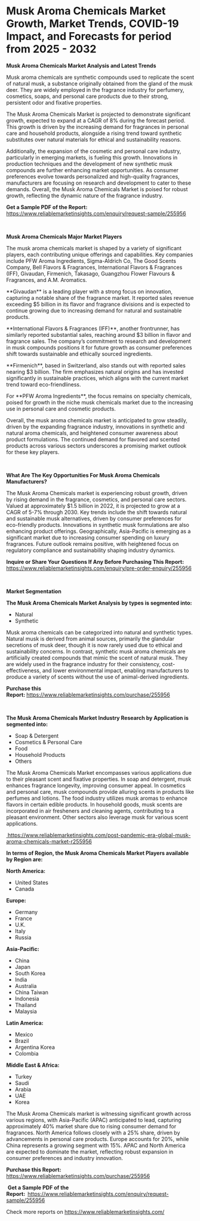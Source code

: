 <p><h1>Musk Aroma Chemicals Market Growth, Market Trends, COVID-19 Impact, and Forecasts for period from 2025 - 2032</h1></p><p><strong>Musk Aroma Chemicals Market Analysis and Latest Trends</strong></p>
<p><p>Musk aroma chemicals are synthetic compounds used to replicate the scent of natural musk, a substance originally obtained from the gland of the musk deer. They are widely employed in the fragrance industry for perfumery, cosmetics, soaps, and personal care products due to their strong, persistent odor and fixative properties. </p><p>The Musk Aroma Chemicals Market is projected to demonstrate significant growth, expected to expand at a CAGR of 8% during the forecast period. This growth is driven by the increasing demand for fragrances in personal care and household products, alongside a rising trend toward synthetic substitutes over natural materials for ethical and sustainability reasons. </p><p>Additionally, the expansion of the cosmetic and personal care industry, particularly in emerging markets, is fueling this growth. Innovations in production techniques and the development of new synthetic musk compounds are further enhancing market opportunities. As consumer preferences evolve towards personalized and high-quality fragrances, manufacturers are focusing on research and development to cater to these demands. Overall, the Musk Aroma Chemicals Market is poised for robust growth, reflecting the dynamic nature of the fragrance industry.</p></p>
<p><strong>Get a Sample PDF of the Report:&nbsp;</strong> <a href="https://www.reliablemarketinsights.com/enquiry/request-sample/255956?utm_campaign=2231&utm_medium=2&utm_source=Github&utm_content=ia&utm_term=30012025&utm_id=musk-aroma-chemicals">https://www.reliablemarketinsights.com/enquiry/request-sample/255956</a></p>
<p>&nbsp;</p>
<p><strong>Musk Aroma Chemicals Major Market Players</strong></p>
<p><p>The musk aroma chemicals market is shaped by a variety of significant players, each contributing unique offerings and capabilities. Key companies include PFW Aroma Ingredients, Sigma-Aldrich Co, The Good Scents Company, Bell Flavors & Fragrances, International Flavors & Fragrances (IFF), Givaudan, Firmenich, Takasago, Guangzhou Flower Flavours & Fragrances, and A.M. Aromatics.</p><p>**Givaudan** is a leading player with a strong focus on innovation, capturing a notable share of the fragrance market. It reported sales revenue exceeding $5 billion in its flavor and fragrance divisions and is expected to continue growing due to increasing demand for natural and sustainable products.</p><p>**International Flavors & Fragrances (IFF)**, another frontrunner, has similarly reported substantial sales, reaching around $3 billion in flavor and fragrance sales. The company’s commitment to research and development in musk compounds positions it for future growth as consumer preferences shift towards sustainable and ethically sourced ingredients.</p><p>**Firmenich**, based in Switzerland, also stands out with reported sales nearing $3 billion. The firm emphasizes natural origins and has invested significantly in sustainable practices, which aligns with the current market trend toward eco-friendliness.</p><p>For **PFW Aroma Ingredients**, the focus remains on specialty chemicals, poised for growth in the niche musk chemicals market due to the increasing use in personal care and cosmetic products.</p><p>Overall, the musk aroma chemicals market is anticipated to grow steadily, driven by the expanding fragrance industry, innovations in synthetic and natural aroma chemicals, and heightened consumer awareness about product formulations. The continued demand for flavored and scented products across various sectors underscores a promising market outlook for these key players.</p></p>
<p>&nbsp;</p>
<p><strong>What Are The Key Opportunities For Musk Aroma Chemicals Manufacturers?</strong></p>
<p><p>The Musk Aroma Chemicals market is experiencing robust growth, driven by rising demand in the fragrance, cosmetics, and personal care sectors. Valued at approximately $1.5 billion in 2022, it is projected to grow at a CAGR of 5-7% through 2030. Key trends include the shift towards natural and sustainable musk alternatives, driven by consumer preferences for eco-friendly products. Innovations in synthetic musk formulations are also enhancing product offerings. Geographically, Asia-Pacific is emerging as a significant market due to increasing consumer spending on luxury fragrances. Future outlook remains positive, with heightened focus on regulatory compliance and sustainability shaping industry dynamics.</p></p>
<p><strong>Inquire or Share Your Questions If Any Before Purchasing This Report:</strong> <a href="https://www.reliablemarketinsights.com/enquiry/pre-order-enquiry/255956?utm_campaign=2231&utm_medium=2&utm_source=Github&utm_content=ia&utm_term=30012025&utm_id=musk-aroma-chemicals">https://www.reliablemarketinsights.com/enquiry/pre-order-enquiry/255956</a></p>
<p>&nbsp;</p>
<p><strong>Market Segmentation</strong></p>
<p><strong>The Musk Aroma Chemicals Market Analysis by types is segmented into:</strong></p>
<p><ul><li>Natural</li><li>Synthetic</li></ul></p>
<p><p>Musk aroma chemicals can be categorized into natural and synthetic types. Natural musk is derived from animal sources, primarily the glandular secretions of musk deer, though it is now rarely used due to ethical and sustainability concerns. In contrast, synthetic musk aroma chemicals are artificially created compounds that mimic the scent of natural musk. They are widely used in the fragrance industry for their consistency, cost-effectiveness, and lower environmental impact, enabling manufacturers to produce a variety of scents without the use of animal-derived ingredients.</p></p>
<p><strong>Purchase this Report:&nbsp;</strong><a href="https://www.reliablemarketinsights.com/purchase/255956?utm_campaign=2231&utm_medium=2&utm_source=Github&utm_content=ia&utm_term=30012025&utm_id=musk-aroma-chemicals">https://www.reliablemarketinsights.com/purchase/255956</a></p>
<p>&nbsp;</p>
<p><strong>The Musk Aroma Chemicals Market Industry Research by Application is segmented into:</strong></p>
<p><ul><li>Soap & Detergent</li><li>Cosmetics & Personal Care</li><li>Food</li><li>Household Products</li><li>Others</li></ul></p>
<p><p>The Musk Aroma Chemicals Market encompasses various applications due to their pleasant scent and fixative properties. In soap and detergent, musk enhances fragrance longevity, improving consumer appeal. In cosmetics and personal care, musk compounds provide alluring scents in products like perfumes and lotions. The food industry utilizes musk aromas to enhance flavors in certain edible products. In household goods, musk scents are incorporated in air fresheners and cleaning agents, contributing to a pleasant environment. Other sectors also leverage musk for various scent applications.</p></p>
<p><a href="https://www.reliablemarketinsights.com/post-pandemic-era-global-musk-aroma-chemicals-market-r255956?utm_campaign=2231&utm_medium=2&utm_source=Github&utm_content=ia&utm_term=30012025&utm_id=musk-aroma-chemicals">&nbsp;https://www.reliablemarketinsights.com/post-pandemic-era-global-musk-aroma-chemicals-market-r255956</a></p>
<p><strong>In terms of Region, the Musk Aroma Chemicals Market Players available by Region are:</strong></p>
<p>
    <p> <strong> North America: </strong>
        <ul>
            <li>United States</li>
            <li>Canada</li>
        </ul>
        </p> 
    <p> <strong> Europe: </strong>
        <ul>
            <li>Germany</li>
            <li>France</li>
            <li>U.K.</li>
            <li>Italy</li>
            <li>Russia</li>
        </ul>
        </p> 
    <p> <strong> Asia-Pacific: </strong>
        <ul>
            <li>China</li>
            <li>Japan</li>
            <li>South Korea</li>
            <li>India</li>
            <li>Australia</li>
            <li>China Taiwan</li>
            <li>Indonesia</li>
            <li>Thailand</li>
            <li>Malaysia</li>
        </ul>
        </p> 
    <p> <strong> Latin America: </strong>
        <ul>
            <li>Mexico</li>
            <li>Brazil</li>
            <li>Argentina Korea</li>
            <li>Colombia</li>
        </ul>
        </p> 
    <p> <strong> Middle East & Africa: </strong>
        <ul>
            <li>Turkey</li>
            <li>Saudi</li>
            <li>Arabia</li>
            <li>UAE</li>
            <li>Korea</li>
        </ul>
    </p>
    </p>
<p><p>The Musk Aroma Chemicals market is witnessing significant growth across various regions, with Asia-Pacific (APAC) anticipated to lead, capturing approximately 40% market share due to rising consumer demand for fragrances. North America follows closely with a 25% share, driven by advancements in personal care products. Europe accounts for 20%, while China represents a growing segment with 15%. APAC and North America are expected to dominate the market, reflecting robust expansion in consumer preferences and industry innovation.</p></p>
<p><strong>Purchase this Report: </strong><a href="https://www.reliablemarketinsights.com/purchase/255956?utm_campaign=2231&utm_medium=2&utm_source=Github&utm_content=ia&utm_term=30012025&utm_id=musk-aroma-chemicals">https://www.reliablemarketinsights.com/purchase/255956</a></p>
<p>&nbsp;<strong>Get a Sample PDF of the Report:&nbsp;&nbsp;</strong><a href="https://www.reliablemarketinsights.com/enquiry/request-sample/255956?utm_campaign=2231&utm_medium=2&utm_source=Github&utm_content=ia&utm_term=30012025&utm_id=musk-aroma-chemicals">https://www.reliablemarketinsights.com/enquiry/request-sample/255956</a></p>
<p><strong></strong></p>
<p>Check more reports on <a href="https://www.reliablemarketinsights.com/?utm_campaign=2231&utm_medium=2&utm_source=Github&utm_content=ia&utm_term=30012025&utm_id=musk-aroma-chemicals">https://www.reliablemarketinsights.com/</a></p>